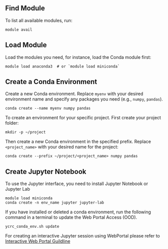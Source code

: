 ## Find Module
To list all available modules, run:
```
module avail
```
## Load Module
Load the modules you need, for instance,  load the Conda module first:
```
module load anaconda3  # or `module load miniconda`
```
## Create a Conda Environment
Create a new Conda environment. Replace `myenv` with your desired environment name and specify any packages you need (e.g., `numpy`, `pandas`).
```
conda create --name myenv numpy pandas
```
To create an environment for your specific project. First create your project folder:
```
mkdir -p ~/project
```
Then create a new Conda environment in the specified prefix. Replace `<project_name>` with your desired name for the project:
```
conda create --prefix ~/project/<project_name> numpy pandas
```
## Create Jupyter Notebook
To use the Jupyter interface, you need to install Jupyter Notebook or Jupyter Lab
```
module load miniconda
conda create -n env_name jupyter jupyter-lab
```
If you have installed or deleted a conda environment, run the following command in a terminal to update the Web Portal Access (OOD).
```
ycrc_conda_env.sh update
```
For creating an interactive Jupyter session using WebPortal please refer to [Interactive Web Portal Guildline](https://github.com/fyc423/YCRCClusterSetupTutorial/blob/main/Interactive%20Web%20Portal.md)
